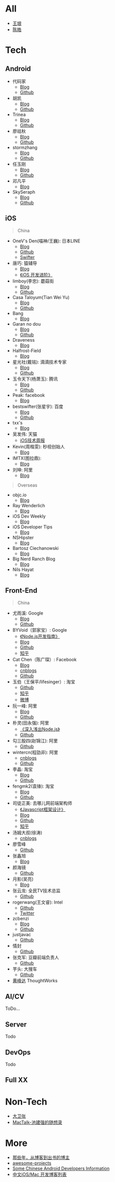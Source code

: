 

# All

- [王垠](http://www.yinwang.org/) 
- [陈皓](https://coolshell.cn)

# Tech

## Android

- 代码家 
 	- [Blog](https://daimajia.com)
 	- [Github](https://github.com/daimajia)
- 胡凯
 	- [Blog](https://github.com/kesenhoo)
 	- [Github](http://hukai.me)
- Trinea 
 	- [Blog](http://www.trinea.cn)
 	- [Github](https://github.com/Trinea)
- 廖祜秋 
 	- [Blog](https://www.liaohuqiu.net)
 	- [Github](https://github.com/liaohuqiu)
- stormzhang  
 	- [Blog](http://stormzhang.com/)
 	- [Github](https://github.com/stormzhang)
- 任玉刚 
 	- [Blog](http://www.devtf.cn)
 	- [Github](https://github.com/hehonghui)
- 邓凡平
 	- [Blog](http://blog.csdn.net/innost)
- SkySeraph
 	- [Blog](http://skyseraph.com)
 	- [Github](https://github.com/skyseraph)
	
## iOS

> China

- OneV's Den(喵神/王巍):  日本LINE
	- [Blog](https://onevcat.com)
 	- [Github](https://github.com/onevcat)
 	- [Swifter](http://swifter.tips)
- 唐巧: 猿辅导 
 	- [Blog](http://blog.devtang.com/)
 	- [《iOS 开发进阶》 ](http://item.jd.com/11598468.html)
- limboy(李忠):  蘑菇街
 	- [Blog](http://limboy.me)
 	- [Github](https://github.com/lzyy)
- Casa Taloyum(Tian Wei Yu)
 	- [Blog](https://casatwy.com)
 	- [Github](https://github.com/casatwy)
- Bang
 	- [Blog](http://blog.cnbang.net)
- Garan no dou
 	- [Blog](https://blog.ibireme.com)
 	- [Github](https://github.com/ibireme/)
- Draveness 
 	- [Blog](https://draveness.me/index)
- Halfrost-Field
 	- [Blog](https://halfrost.com)
- 星光社(戴铭):  滴滴技术专家
 	- [Blog](https://ming1016.github.io)
 	- [Github](https://github.com/ming1016)
- 玉令天下(杨萧玉): 腾讯
 	- [Blog](http://yulingtianxia.com)
 	- [Github](https://github.com/yulingtianxia)
- Peak:  facebook 
 	- [Blog](http://mrpeak.cn)
- bestswifter(张星宇): 百度
 	- [Blog](https://juejin.im/user/57638ad8207703006b06e3ef/posts)
 	- [Github](https://github.com/bestswifter)
- txx's
 	- [Blog](http://blog.txx.im)
- 吴发伟: 天猫
 	- [iOS技术周报](http://weekly.ios-wiki.com/history)
- Kevin(周楷雯): 秒视创始人
 	- [Blog](http://zhowkev.in)
- IMTX(图拉鼎): 
 	- [Blog](https://imtx.me)
- 刘坤: 阿里 
	- [Blog](https://blog.cnbluebox.com)

> Overseas

- objc.io
 	- [Blog](https://www.objc.io)
- Ray Wenderlich 
 	- [Blog](https://www.raywenderlich.com)
- iOS Dev Weekly
 	- [Blog](http://iosdevelopertips.com)
- iOS Developer Tips 
 	- [Blog](http://iosdevweekly.com)
- NSHipster
 	- [Blog](http://nshipster.com)
- Bartosz Ciechanowski 
 	- [Blog](http://ciechanowski.me)
- Big Nerd Ranch Blog 
 	- [Blog](https://www.bignerdranch.com/blog/)
- Nils Hayat
 	- [Blog](http://nilsou.com)

## Front-End

> China 

- 尤雨溪: Google 
	- [Blog](http://evanyou.me)
	- [Github](https://github.com/yyx990803)
- BYVoid（郭家宝）: Google 
	- [《Node.js开发指南》](https://book.douban.com/subject/10789820/)
	- [Blog](http://www.byvoid.com)
	- [Github](https://github.com/BYVoid)
	- [知乎](https://www.zhihu.com/people/byvoid/activities)
- Cat Chen（陈广琛）: Facebook
	- [Blog](http://catchen.biz/home.zh-CN.html)
	- [cnblogs](http://cathsfz.cnblogs.com)
	- [Github](https://github.com/catchen)
- 玉伯（王保平/lifesinger）:  淘宝  
	- [Github](https://github.com/lifesinger)  
	- [知乎](https://www.zhihu.com/people/lifesinger) 
	- [微博](http://weibo.com/lifesinger)
- 阮一峰: 阿里
	- [Blog](http://www.ruanyifeng.com/blog/)
	- [Github](https://github.com/ruanyf)
- 朴灵(田永强): 阿里
	- [《深入浅出Node.js》](http://diveintonode.org)
 	- [Github](https://github.com/JacksonTian)
- 勾三股四(赵锦江): 阿里
	- [Github](https://github.com/jinjiang/)
- wintercn(程劭非): 阿里
	- [cnblogs](http://winter-cn.cnblogs.com)
	- [Github](https://github.com/wintercn)
- 李晶: 淘宝
	- [Blog](http://jayli.github.io)
	- [Github](https://github.com/jayli)
- fengmk2(袁锋): 淘宝
	- [Blog](https://fengmk2.com)
	- [Github](https://github.com/fengmk2)
- 司徒正美: 去哪儿网前端架构师
	- [《Javascript框架设计》](http://www.cnblogs.com/rubylouvre/p/3658441.html)
	- [Blog](http://www.cnblogs.com/rubylouvre/)
	- [Github](https://github.com/RubyLouvre)
	- [知乎](https://www.zhihu.com/people/si-tu-zheng-mei)
- 汤姆大叔(徐涛)
	- [cnblogs](https://www.cnblogs.com/TomXu/)
- 廖雪峰
	- [Github](https://github.com/michaelliao)
- 张鑫旭
	- [Blog](http://www.zhangxinxu.com)
- 颜海镜
	- [Github](颜海镜)
- 月影(吴亮)
	- [Blog](https://www.h5jun.com)
- 张云龙: 全民TV技术总监
	- [Github](https://github.com/fouber)
- rogerwang(王文睿): Intel
	- [Github](https://github.com/rogerwang)
	- [Twitter](http://twitter.com/wwr)
- zcbenzi
	- [Blog](http://cheng.guru)
	- [Github](https://github.com/zcbenz)
- justjavac
	- [Github](https://github.com/justjavac)
- 情封
	- [Github](https://github.com/f2er)
- 张克军: 豆瓣前端负责人
	- [Github](https://github.com/kejun)	
- 芋头: 大搜车
	- [Github](https://github.com/xinyu198736)
- [黄峰达](https://www.phodal.com/blog/) ThoughtWorks


## AI/CV

ToDo...

## Server    
Todo    

## DevOps

Todo   

## Full XX




# Non-Tech

- [大卫张](http://blog.51cto.com/davidzhang33)
- [MacTalk-池建强的随想录](http://macshuo.com)

# More

- [那些年，从博客到出书的博主](http://skyseraph.com/2017/05/27/SkySeraph/Sharing/那些年，从博客到出书的博主/)
- [awesome-projects](https://github.com/skyseraph/awesome-projects)
- [Some Chinese Android Developers Information](https://github.com/android-cn/android-dev-cn)
- [中文iOS/Mac 开发博客列表](https://github.com/tangqiaoboy/iOSBlogCN)
